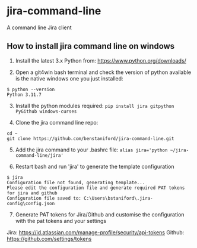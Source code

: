 # jira-command-line
A command line Jira client

## How to install jira command line on windows
1. Install the latest 3.x Python from:
https://www.python.org/downloads/

2. Open a git4win bash terminal and check the version of python available is the native windows one you just installed:
```
$ python --version
Python 3.11.7
```

3. Install the python modules required:
`pip install jira gitpython PyGithub windows-curses`

4. Clone the jira command line repo:
```
cd ~
git clone https://github.com/benstaniford/jira-command-line.git
```

5. Add the jira command to your .bashrc file:
`alias jira='python ~/jira-command-line/jira'`

6. Restart bash and run 'jira' to generate the template configuration

```
$ jira
Configuration file not found, generating template...
Please edit the configuration file and generate required PAT tokens for jira and github
Configuration file saved to: C:\Users\bstaniford\.jira-config\config.json
```

7. Generate PAT tokens for Jira/Github and customise the configuration with the pat tokens and your settings

Jira: https://id.atlassian.com/manage-profile/security/api-tokens
Github: https://github.com/settings/tokens
